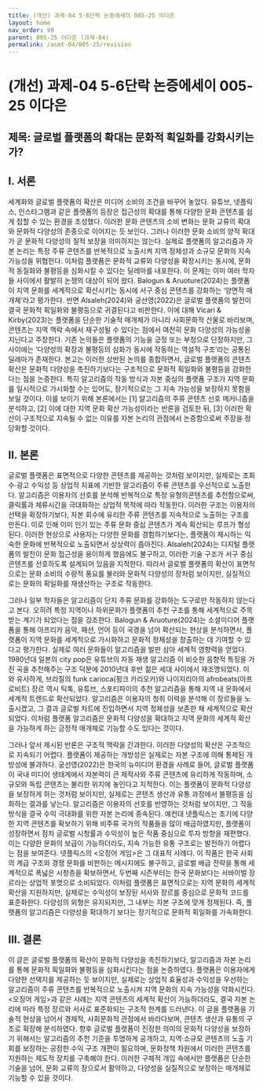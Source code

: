 ```yaml
---
title: (개선) 과제-04 5-6단락 논증에세이 005-25 이다은
layout: home
nav_order: 99
parent: 005-25 이다은 (과제-04)
permalink: /asmt-04/005-25/revision
---
```


# (개선) 과제-04 5-6단락 논증에세이 005-25 이다은 

## 제목: 글로벌 플랫폼의 확대는 문화적 획일화를 강화시키는가?

## I. 서론

세계화와 글로벌 플랫폼의 확산은 미디어 소비의 조건을 바꾸어 놓았다. 유튜브, 넷플릭스, 인스타그램과 같은 플랫폼의 등장은 접근성의 확대를 통해 다양한 문화 콘텐츠를 쉽게 접할 수 있는 환경을 조성했다. 이러한 문화 콘텐츠의 소비 변화는 문화 교류의 확대와 문화적 다양성의 존중으로 이어지는 듯 보인다. 그러나 이러한 문화 소비의 양적 확대가 곧 문화적 다양성의 질적 보장을 의미하지는 않는다. 실제로 플랫폼의 알고리즘과 자본 논리는 특정 주류 콘텐츠를 반복적으로 노출시켜 지역 정체성과 소규모 문화의 지속 가능성을 위협한다. 이처럼 플랫폼은 문화적 교류와 다양성을 확장시키는 동시에, 문화적 동질화와 불평등을 심화시킬 수 있다는 딜레마를 내포한다. 이 문제는 이미 여러 학자들 사이에서 활발히 논쟁의 대상이 되어 왔다. Balogun & Aruoture(2024)는 플랫폼이 지역 문화를 세계적으로 확산시키는 동시에 서구 중심 콘텐츠를 강화하는 ‘양면적 매개체’라고 평가한다. 반면 Alsaleh(2024)와 궁선영(2022)은 글로벌 플랫폼의 발전이 결국 문화적 획일화와 불평등으로 귀결된다고 비판한다. 이에 대해 Vicari & Kirby(2023)는 플랫폼을 단순한 기술적 매개체가 아니라 사회문화적 산물로 바라보며, 콘텐츠는 지역 맥락 속에서 재구성될 수 있다는 점에서 여전히 문화 다양성의 가능성을 지닌다고 주장한다. 기존 논의들은 플랫폼의 기능을 긍정 또는 부정으로 단정하지만, 그 사이에는 ‘다양성의 확장과 불평등의 심화가 동시에 작동하는 역설적 구조’라는 공통된 딜레마가 존재한다.
본고는 이러한 상반된 논의를 종합하면서, 글로벌 플랫폼의 콘텐츠 확산은 문화적 다양성을 촉진하기보다는 구조적으로 문화적 획일화와 불평등을 강화한다는 점을 논증한다. 특히 알고리즘의 작동 방식과 자본 중심의 플랫폼 구조가 지역 문화를 일시적으로 가시화할 수는 있어도, 장기적으로는 그 지속 가능성을 보장하지 못함을 보일 것이다. 이를 보이기 위해 본론에서는 [1] 알고리즘의 주류 콘텐츠 선호 메커니즘을 분석하고, [2] 이에 대한 지역 문화 확산 가능성이라는 반론을 검토한 뒤, [3] 이러한 확산이 구조적으로 지속될 수 없는 이유를 자본 논리의 관점에서 논증함으로써 주장을 정당화할 것이다.


## II. 본론

글로벌 플랫폼은 표면적으로 다양한 콘텐츠를 제공하는 것처럼 보이지만, 실제로는 조회수·광고 수익성 등 상업적 지표에 기반한 알고리즘이 주류 콘텐츠를 우선적으로 노출한다. 알고리즘은 이용자의 선호를 분석해 반복적으로 특정 유형의콘텐츠를 추천함으로써, 클릭률과 체류시간을 극대화하는 상업적 목적에 따라 작동한다. 이러한 구조는 이용자의 선택을 확장하기보다, 자본 회수에 유리한 주류 콘텐츠를 지속적으로 노출하는 구조를 만든다. 이로 인해 이미 인기 있는 주류 문화 중심 콘텐츠가 계속 확산되는 루프가 형성된다. 이러한 현상으로 사용자는 다양한 문화를 경험하기보다는, 플랫폼이 제시하는 익숙한 문화에 반복적으로 노출되면서 상상력이 좁아진다. Alsaleh(2024)는 디지털 플랫폼의 발전이 문화 접근성을 용이하게 했음에도 불구하고, 이러한 기술 구조가 서구 중심 콘텐츠를 선호하도록 설계되어 있음을 지적한다. 따라서 글로벌 플랫폼의 확산이 표면적으로는 문화 소비의 수량적 풍요를 불러와 문화적 다양성의 장처럼 보이지만, 실질적으로는 문화의 획일화를 재생산하는 구조로 작동한다.

그러나 일부 학자들은 알고리즘이 단지 주류 문화를 강화하는 도구로만 작동하지 않는다고 본다. 오히려 특정 지역이나 하위문화가 플랫폼의 추천 구조를 통해 세계적으로 주목받는 계기가 되었다는 점을 강조한다. Balogun & Aruoture(2024)는 소셜미디어 플랫폼을 통해 아프리카 음악, 패션, 언어 등이 국경을 넘어 확산되는 현상을 분석하면서, 플랫폼이 지역 문화를 세계적으로 가시화하고 문화적 정체성을 창출하는 데 기여할 수 있다고 평가한다. 실제로 여러 문화들이 알고리즘을 발판 삼아 세계적 영향력을 얻었다. 1980년대 일본의 city pop은 유튜브의 자동 재생 알고리즘 이 비슷한 음향적 특징을 가진 곡을 추천해주는 구조 덕분에 2010년대 후반 젊은 세대 사이에서 재조명되었다. 이와 유사하게, 브라질의 funk carioca(펑크 카리오카)와 나이지리아의 afrobeats(아프로비트) 장르 역시 틱톡, 유튜브, 스포티파이의 추천 알고리즘을 통해 지역 내 문화에서 세계적 트렌드로 확산되었다. 알고리즘은 이용자의 청취 이력을 분석해 이 장르들을 노출시켰고, 그 결과 글로벌 차트에 진입하면서 지역 정체성을 보존한 채 세계적으로 확산되었다. 이처럼 플랫폼 알고리즘은 문화적 다양성을 확대하고 지역 문화의 세계적 확산을 가능하게 하는 긍정적 매개체로 기능할 수도 있다는 것이다.

그러나 앞서 제시된 반론은 구조적 맥락을 간과한다. 이러한 다양성의 확산은 구조적으로 지속되기 어렵다. 플랫폼이 제공하는 개방성은 실제로는 자본 구조에 의해 통제된 개방성에 불과하다. 궁선영(2022)은 한국의 뉴미디어 환경을 사례로 들어, 글로벌 플랫폼이 국내 미디어 생태계에서 자본력이 큰 제작사와 주류 콘텐츠에 유리하게 작동하며, 소규모와 독립 콘텐츠는 불리한 위치에 놓인다고 지적한다. 이는 플랫폼이 문화적 다양성을 보장하게 하는 것처럼 보이지만, 실제로는 콘텐츠 생산과 유통 과정에서 불평등을 심화하는 결과를 낳는다. 알고리즘은 이용자의 선호를 반영하는 것처럼 보이지만, 그 작동 방식을 결국 수익 극대화를 위한 자본 논리에 종속된다. 예컨대 넷플릭스는 초기에 다양한 지역 콘텐츠를 확보하기 위해 비주류 국가의 작품들을 많이 배급하였지만, 플랫폼이 성장하면서 점차 글로벌 시청률과 수익성이 높은 작품 중심으로 투자 방향을 재편했다. 이는 다양한 문화의 보급이 가능하더라도, 지속 가능한 유통 구조로는 발전하기 어렵다는 점을 보여준다. 넷플릭스의 <오징어 게임>은 그 대표적 사례다. 이 작품은 한국 사회의 계급 구조와 경쟁 문화를 비판하는 메시지에도 불구하고, 글로벌 배급 전략을 통해 세계적으로 폭넓은 시청층을 확보하면서, 두번째 시즌부터는 한국 문화보다는 서바이벌 장르라는 상업적 포맷으로 소비되었다. 이처럼 플랫폼은 표면적으로는 지역 문화의 세계적 확산을 지원하지만, 실제로는 수익성이 보장된 서사와 장르를 중심으로 문화적 코드를 표준화한다. 다양성의 외형은 유지되지만, 그 내부는 자본 구조에 맞게 정제된다. 즉, 플랫폼의 알고리즘은 다양성을 확대하기 보다는 장기적으로 문화적 획일화를 가속화한다. 

## III. 결론

이 글은 글로벌 플랫폼의 확산이 문화적 다양성을 촉진하기보다, 알고리즘과 자본 논리를 통해 문화적 획일화와 불평등을 심화시킨다는 점을 논증하였다. 플랫폼은 이용자에게 다양한 선택지를 제공하는 듯 보이지만, 실제로는 상업적 효율성과 수익성을 우선하는 알고리즘이 주류 콘텐츠를 반복적으로 노출시켜 지역 문화의 지속 가능성을 약화시킨다. <오징어 게임>과 같은 사례는 지역 콘텐츠의 세계적 확산이 가능하더라도, 결국 자본 논리에 따라 특정 장르와 서사로 표준화되는 구조적 한계를 드러낸다. 이 글을 플랫폼을 기술적 현상을 넘어서 경제적, 사회문화적 관점에서 바라다보며, 콘텐츠 생산과 유통의 구조로 확장해 분석하였다. 향후 글로벌 플랫폼이 진정한 의미의 문화적 다양성을 보장하기 위해서는 알고리즘의 추천 기준을 투명하게 공개하고, 지역·소규모 콘텐츠의 노출 기회를 보장하는 공정한 수익 구조 개편이 필요하며, 문화정책 차원에서 이러한 콘텐츠를 지원하는 제도적 장치를 구축해야 한다. 이러한 구체적 개입 속에서만 플랫폼은 단순한 기술을 넘어, 문화 교류의 장으로서 활약하고, 다양성을 실질적으로 보장하는 매개체로 기능할 수 있을 것이다. 